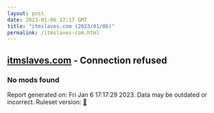 ```yaml
---
layout: post
date: 2023-01-06 17:17 GMT
title: "itmslaves.com (2023/01/06)"
permalink: /itmslaves-com.html
---
```



## [itmslaves.com](https://itmslaves.com) - Connection refused

### No mods found

Report generated on: Fri Jan  6 17:17:29 2023. Data may be outdated or incorrect.
Ruleset version: [🏀](/version-basketball)
